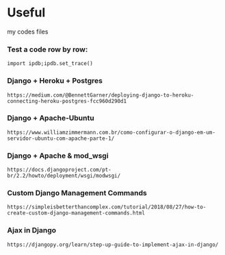 # Useful
my codes files

### Test a code row by row:
`import ipdb;ipdb.set_trace()`

### Django + Heroku + Postgres
`https://medium.com/@BennettGarner/deploying-django-to-heroku-connecting-heroku-postgres-fcc960d290d1`

### Django + Apache-Ubuntu
`https://www.williamzimmermann.com.br/como-configurar-o-django-em-um-servidor-ubuntu-com-apache-parte-1/`

### Django + Apache & mod_wsgi
`https://docs.djangoproject.com/pt-br/2.2/howto/deployment/wsgi/modwsgi/`

### Custom Django Management Commands
`https://simpleisbetterthancomplex.com/tutorial/2018/08/27/how-to-create-custom-django-management-commands.html`

### Ajax in Django
`https://djangopy.org/learn/step-up-guide-to-implement-ajax-in-django/`
